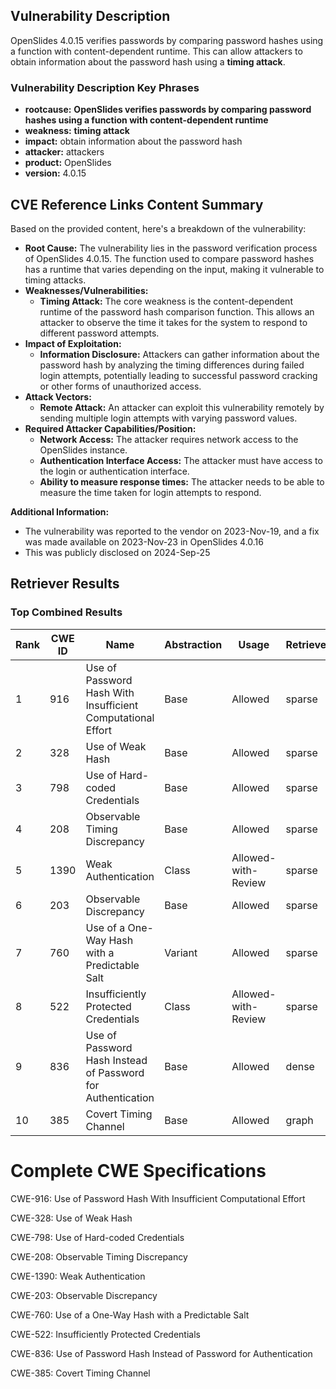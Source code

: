## Vulnerability Description
OpenSlides 4.0.15 verifies passwords by comparing password hashes using a function with content-dependent runtime. This can allow attackers to obtain information about the password hash using a **timing attack**.

### Vulnerability Description Key Phrases
- **rootcause:** **OpenSlides verifies passwords by comparing password hashes using a function with content-dependent runtime**
- **weakness:** **timing attack**
- **impact:** obtain information about the password hash
- **attacker:** attackers
- **product:** OpenSlides
- **version:** 4.0.15

## CVE Reference Links Content Summary
Based on the provided content, here's a breakdown of the vulnerability:

* **Root Cause:** The vulnerability lies in the password verification process of OpenSlides 4.0.15. The function used to compare password hashes has a runtime that varies depending on the input, making it vulnerable to timing attacks.
* **Weaknesses/Vulnerabilities:**
    * **Timing Attack:** The core weakness is the content-dependent runtime of the password hash comparison function. This allows an attacker to observe the time it takes for the system to respond to different password attempts.
* **Impact of Exploitation:**
    * **Information Disclosure:** Attackers can gather information about the password hash by analyzing the timing differences during failed login attempts, potentially leading to successful password cracking or other forms of unauthorized access.
* **Attack Vectors:**
    * **Remote Attack:** An attacker can exploit this vulnerability remotely by sending multiple login attempts with varying password values.
* **Required Attacker Capabilities/Position:**
    * **Network Access:** The attacker requires network access to the OpenSlides instance.
    * **Authentication Interface Access:** The attacker must have access to the login or authentication interface.
    * **Ability to measure response times:** The attacker needs to be able to measure the time taken for login attempts to respond.

**Additional Information:**
- The vulnerability was reported to the vendor on 2023-Nov-19, and a fix was made available on 2023-Nov-23 in OpenSlides 4.0.16
- This was publicly disclosed on 2024-Sep-25

## Retriever Results

### Top Combined Results

| Rank | CWE ID | Name | Abstraction | Usage  | Retrievers | Individual Scores |
|------|--------|------|-------------|-------|------------|-------------------|
| 1 | 916 | Use of Password Hash With Insufficient Computational Effort | Base | Allowed | sparse | 0.278 |
| 2 | 328 | Use of Weak Hash | Base | Allowed | sparse | 0.268 |
| 3 | 798 | Use of Hard-coded Credentials | Base | Allowed | sparse | 0.239 |
| 4 | 208 | Observable Timing Discrepancy | Base | Allowed | sparse | 0.239 |
| 5 | 1390 | Weak Authentication | Class | Allowed-with-Review | sparse | 0.231 |
| 6 | 203 | Observable Discrepancy | Base | Allowed | sparse | 0.228 |
| 7 | 760 | Use of a One-Way Hash with a Predictable Salt | Variant | Allowed | sparse | 0.228 |
| 8 | 522 | Insufficiently Protected Credentials | Class | Allowed-with-Review | sparse | 0.227 |
| 9 | 836 | Use of Password Hash Instead of Password for Authentication | Base | Allowed | dense | 0.592 |
| 10 | 385 | Covert Timing Channel | Base | Allowed | graph | 0.002 |



# Complete CWE Specifications

CWE-916: Use of Password Hash With Insufficient Computational Effort

CWE-328: Use of Weak Hash

CWE-798: Use of Hard-coded Credentials

CWE-208: Observable Timing Discrepancy

CWE-1390: Weak Authentication

CWE-203: Observable Discrepancy

CWE-760: Use of a One-Way Hash with a Predictable Salt

CWE-522: Insufficiently Protected Credentials

CWE-836: Use of Password Hash Instead of Password for Authentication

CWE-385: Covert Timing Channel